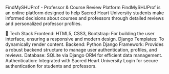 FindMySHUProf - Professor & Course Review Platform
FindMySHUProf is an online platform designed to help Sacred Heart University students make informed decisions about courses and professors through detailed reviews and personalized professor profiles.

🔧 Tech Stack
Frontend:
HTML5, CSS3, Bootstrap: For building the user interface, ensuring a responsive and modern design.
Django Templates: To dynamically render content.
Backend:
Python Django Framework: Provides a robust backend structure to manage user authentication, profiles, and reviews.
Database: SQLite via Django ORM for efficient data management.
Authentication:
Integrated with Sacred Heart University Login for secure authentication for students and professors.

